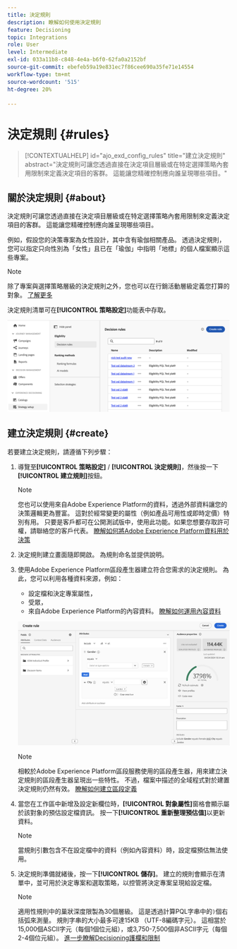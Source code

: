 ```yaml
---
title: 決定規則
description: 瞭解如何使用決定規則
feature: Decisioning
topic: Integrations
role: User
level: Intermediate
exl-id: 033a11b8-c848-4e4a-b6f0-62fa0a2152bf
source-git-commit: ebefeb59a19e831ec7f86cee690a35fe71e14554
workflow-type: tm+mt
source-wordcount: '515'
ht-degree: 20%

---
```


# 決定規則 {#rules}

>[!CONTEXTUALHELP]
>id="ajo_exd_config_rules"
>title="建立決定規則"
>abstract="決定規則可讓您透過直接在決定項目層級或在特定選擇策略內套用限制來定義決定項目的客群。 這能讓您精確控制應向誰呈現哪些項目。"

## 關於決定規則 {#about}

決定規則可讓您透過直接在決定項目層級或在特定選擇策略內套用限制來定義決定項目的客群。 這能讓您精確控制應向誰呈現哪些項目。

例如，假設您的決策專案為女性設計，其中含有瑜伽相關產品。 透過決定規則，您可以指定只向性別為「女性」且已在「瑜伽」中指明「地標」的個人檔案顯示這些專案。

>[!NOTE]
>
>除了專案與選擇策略層級的決定規則之外，您也可以在行銷活動層級定義您打算的對象。 [了解更多](../campaigns/create-campaign.md#audience)

決定規則清單可在&#x200B;**[!UICONTROL 策略設定]**&#x200B;功能表中存取。

![](assets/decision-rules-list.png)

## 建立決定規則 {#create}

若要建立決定規則，請遵循下列步驟：

1. 導覽至&#x200B;**[!UICONTROL 策略設定]** / **[!UICONTROL 決定規則]**，然後按一下&#x200B;**[!UICONTROL 建立規則]**&#x200B;按鈕。

   >[!NOTE]
   >
   >您也可以使用來自Adobe Experience Platform的資料，透過外部資料讓您的決策邏輯更為豐富。 這對於經常變更的屬性（例如產品可用性或即時定價）特別有用。 只要是客戶都可在公開測試版中，使用此功能。如果您想要存取許可權，請聯絡您的客戶代表。 [瞭解如何將Adobe Experience Platform資料用於決策](../experience-decisioning/aep-data-exd.md)

1. 決定規則建立畫面隨即開啟。 為規則命名並提供說明。

1. 使用Adobe Experience Platform區段產生器建立符合您需求的決定規則。 為此，您可以利用各種資料來源，例如：
   * 設定檔和決定專案屬性，
   * 受眾，
   * 來自Adobe Experience Platform的內容資料。 [瞭解如何運用內容資料](context-data.md)

   ![](assets/decision-rules-build.png)

   >[!NOTE]
   >
   >相較於Adobe Experience Platform區段服務使用的區段產生器，用來建立決定規則的區段產生器呈現出一些特性。 不過，檔案中描述的全域程式對於建置決定規則仍然有效。 [瞭解如何建立區段定義](../audience/creating-a-segment-definition.md)

1. 當您在工作區中新增及設定新欄位時，**[!UICONTROL 對象屬性]**&#x200B;窗格會顯示屬於該對象的預估設定檔資訊。 按一下&#x200B;**[!UICONTROL 重新整理預估值]**&#x200B;以更新資料。

   >[!NOTE]
   >
   >當規則引數包含不在設定檔中的資料（例如內容資料）時，設定檔預估無法使用。

1. 決定規則準備就緒後，按一下&#x200B;**[!UICONTROL 儲存]**。 建立的規則會顯示在清單中，並可用於決定專案和選取策略，以控管將決定專案呈現給設定檔。

   >[!NOTE]
   >
   >適用性規則中的巢狀深度限製為30個層級。 這是透過計算PQL字串中的`)`個右括弧來測量。 規則字串的大小最多可達15KB （UTF-8編碼字元）。 這相當於15,000個ASCII字元（每個1個位元組），或3,750-7,500個非ASCII字元（每個2-4個位元組）。 [進一步瞭解Decisioning護欄和限制](gs-experience-decisioning.md#guardrails)
